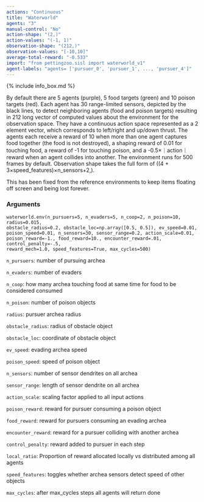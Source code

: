 ```yaml
---
actions: "Continuous"
title: "Waterworld"
agents: "3"
manual-control: "No"
action-shape: "(2,)"
action-values: "(-1, 1)"
observation-shape: "(212,)"
observation-values: "[-10,10]"
average-total-reward: "-0.533"
import: "from pettingzoo.sisl import waterworld_v1"
agent-labels: "agents= ['pursuer_0', 'pursuer_1', ..., 'pursuer_4']"
---
```


{% include info_box.md %}



By default there are 5 agents (purple), 5 food targets (green) and 10 poison targets (red). Each agent has 30 range-limited sensors, depicted by the black lines, to detect neighboring agents (food and poison targets) resulting in 212 long vector of computed values about the environment for the observation space. They have a continuous action space represented as a 2 element vector, which corresponds to left/right and up/down thrust. The agents each receive a reward of 10 when more than one agent captures food together (the food is not destroyed), a shaping reward of 0.01 for touching food, a reward of -1 for touching poison, and a -0.5×｜action｜ reward when an agent collides into another. The environment runs for 500 frames by default. Observation shape takes the full form of ((4 + 3×speed_features)×n_sensors+2,).

This has been fixed from the reference environments to keep items floating off screen and being lost forever.

### Arguments

```
waterworld.env(n_pursuers=5, n_evaders=5, n_coop=2, n_poison=10, radius=0.015,
obstacle_radius=0.2, obstacle_loc=np.array([0.5, 0.5]), ev_speed=0.01,
poison_speed=0.01, n_sensors=30, sensor_range=0.2, action_scale=0.01,
poison_reward=-1., food_reward=10., encounter_reward=.01, control_penalty=-.5,
reward_mech=1.0, speed_features=True, max_cycles=500)
```



`n_pursuers`:  number of pursuing archea

`n_evaders`:  number of evaders

`n_coop`:  how many archea touching food at same time for food to be considered consumed

`n_poison`:  number of poison objects

`radius`:  pursuer archea radius

`obstacle_radius`:  radius of obstacle object

`obstacle_loc`:  coordinate of obstacle object

`ev_speed`:  evading archea speed

`poison_speed`:  speed of poison object

`n_sensors`:  number of sensor dendrites on all archea

`sensor_range`:  length of sensor dendrite on all archea

`action_scale`:  scaling factor applied to all input actions

`poison_reward`:  reward for pursuer consuming a poison object

`food_reward`:  reward for pursuers consuming an evading archea

`encounter_reward`:  reward for a pursuer colliding with another archea

`control_penalty`:  reward added to pursuer in each step

`local_ratio`: Proportion of reward allocated locally vs distributed among all agents

`speed_features`:  toggles whether archea sensors detect speed of other objects

`max_cycles`:  after max_cycles steps all agents will return done
